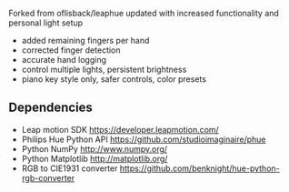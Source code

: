 Forked from oflisback/leaphue updated with increased functionality and personal light setup
- added remaining fingers per hand
- corrected finger detection
- accurate hand logging
- control multiple lights, persistent brightness
- piano key style only, safer controls, color presets

## Dependencies

- Leap motion SDK https://developer.leapmotion.com/
- Philips Hue Python API https://github.com/studioimaginaire/phue
- Python NumPy http://www.numpy.org/
- Python Matplotlib http://matplotlib.org/
- RGB to CIE1931 converter https://github.com/benknight/hue-python-rgb-converter
